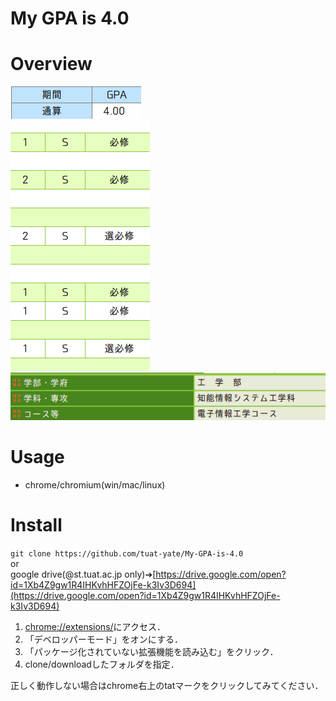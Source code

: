My GPA is 4.0
======
# Overview
![GPA](GPA.png)  
![GPA](ABCD2S.png)  
![GPA](course.gif)
# Usage

- chrome/chromium(win/mac/linux)

# Install

```git clone https://github.com/tuat-yate/My-GPA-is-4.0```  
or  
google drive(@st.tuat.ac.jp only)➔[https://drive.google.com/open?id=1Xb4Z9gw1R4IHKvhHFZOjFe-k3Iv3D694](https://drive.google.com/open?id=1Xb4Z9gw1R4IHKvhHFZOjFe-k3Iv3D694)

1. [chrome://extensions/](hrome://extensions/)にアクセス．
1. 「デベロッパーモード」をオンにする．
1. 「パッケージ化されていない拡張機能を読み込む」をクリック．
1. clone/downloadしたフォルダを指定．

正しく動作しない場合はchrome右上のtatマークをクリックしてみてください．
